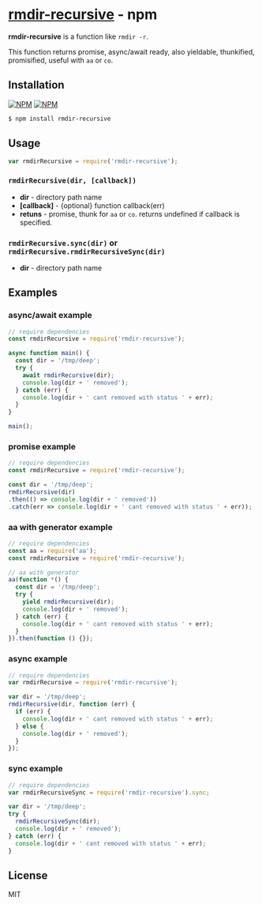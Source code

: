 [rmdir-recursive](https://www.npmjs.com/package/rmdir-recursive) - npm
===============

  **rmdir-recursive** is a function like `rmdir -r`.

  This function returns promise, async/await ready, also yieldable, thunkified, promisified, useful with `aa` or `co`.

Installation
------------

[![NPM](https://nodei.co/npm/rmdir-recursive.png?downloads=true&downloadRank=true&stars=true)](https://nodei.co/npm/rmdir-recursive/)
[![NPM](https://nodei.co/npm-dl/rmdir-recursive.png?height=2)](https://nodei.co/npm/rmdir-recursive/)

```bash
$ npm install rmdir-recursive
```

Usage
-----

```js
var rmdirRecursive = require('rmdir-recursive');
```

### `rmdirRecursive(dir, [callback])`

+ **dir** - directory path name
+ **[callback]** - {optional} function callback(err)
+ **retuns** - promise, thunk for `aa` or `co`. returns undefined if callback is specified.

### `rmdirRecursive.sync(dir)` or `rmdirRecursive.rmdirRecursiveSync(dir)`

+ **dir** - directory path name

Examples
--------

### async/await example

```js
// require dependencies
const rmdirRecursive = require('rmdir-recursive');

async function main() {
  const dir = '/tmp/deep';
  try {
    await rmdirRecursive(dir);
    console.log(dir + ' removed');
  } catch (err) {
    console.log(dir + ' cant removed with status ' + err);
  }
}

main();
```

### promise example

```js
// require dependencies
const rmdirRecursive = require('rmdir-recursive');

const dir = '/tmp/deep';
rmdirRecursive(dir)
.then(() => console.log(dir + ' removed'))
.catch(err => console.log(dir + ' cant removed with status ' + err));
```

### aa with generator example

```js
// require dependencies
const aa = require('aa');
const rmdirRecursive = require('rmdir-recursive');

// aa with generator
aa(function *() {
  const dir = '/tmp/deep';
  try {
    yield rmdirRecursive(dir);
    console.log(dir + ' removed');
  } catch (err) {
    console.log(dir + ' cant removed with status ' + err);
  }
}).then(function () {});
```

### async example

```js
// require dependencies
var rmdirRecursive = require('rmdir-recursive');

var dir = '/tmp/deep';
rmdirRecursive(dir, function (err) {
  if (err) {
    console.log(dir + ' cant removed with status ' + err);
  } else {
    console.log(dir + ' removed');
  }
});
```

### sync example

```js
// require dependencies
var rmdirRecursiveSync = require('rmdir-recursive').sync;

var dir = '/tmp/deep';
try {
  rmdirRecursiveSync(dir);
  console.log(dir + ' removed');
} catch (err) {
  console.log(dir + ' cant removed with status ' + err);
}
```

License
-------

  MIT
